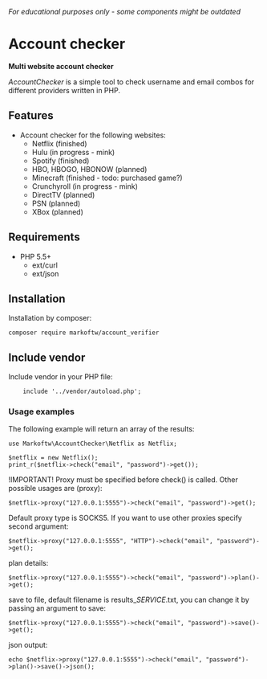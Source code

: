 *For educational purposes only - some components might be outdated*

# Account checker

**Multi website account checker**

*AccountChecker* is a simple tool to check username and email combos for different providers written in PHP.

## Features

* Account checker for the following websites:
    + Netflix (finished)
    + Hulu (in progress - mink)
    + Spotify (finished)
    + HBO, HBOGO, HBONOW (planned)
    + Minecraft (finished - todo: purchased game?)
    + Crunchyroll (in progress - mink)
    + DirectTV (planned)
    + PSN (planned)
    + XBox (planned)

## Requirements

* PHP 5.5+
    + ext/curl
    + ext/json

## Installation

Installation by composer:

    composer require markoftw/account_verifier

## Include vendor

Include vendor in your PHP file:
```
    include '../vendor/autoload.php';
```

### Usage examples

The following example will return an array of the results:

    use Markoftw\AccountChecker\Netflix as Netflix;
    
    $netflix = new Netflix();
    print_r($netflix->check("email", "password")->get());
    
!IMPORTANT! Proxy must be specified before check() is called.
Other possible usages are (proxy): 

    $netflix->proxy("127.0.0.1:5555")->check("email", "password")->get();

Default proxy type is SOCKS5. If you want to use other proxies specify second argument: 

    $netflix->proxy("127.0.0.1:5555", "HTTP")->check("email", "password")->get();

plan details:

    $netflix->proxy("127.0.0.1:5555")->check("email", "password")->plan()->get();

save to file, default filename is results_*SERVICE*.txt, you can change it by passing an argument to save:

    $netflix->proxy("127.0.0.1:5555")->check("email", "password")->save()->get();

json output:

    echo $netflix->proxy("127.0.0.1:5555")->check("email", "password")->plan()->save()->json();
    